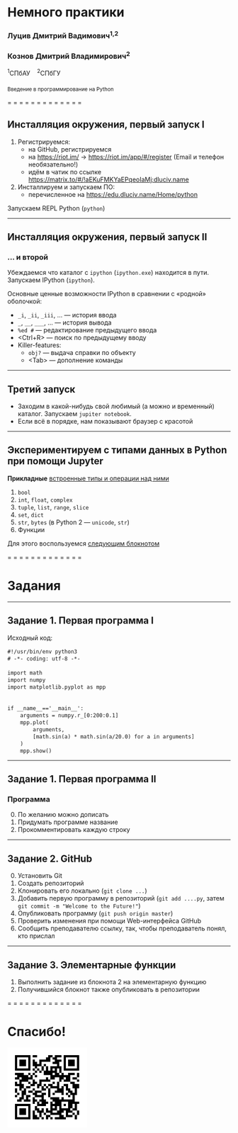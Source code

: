 <!-- -*- coding: utf-8 -*- -->

# Немного практики

### Луцив Дмитрий Вадимович<sup>1,2</sup>
### Кознов Дмитрий Владимирович<sup>2</sup>

<sup>1</sup>СПбАУ &nbsp;&nbsp; <sup>2</sup>СПбГУ


<sub>Введение в программирование на Python</sub>

<!--.slide: style="text-align:center;" -->
<!-- [PDF](?print-pdf) -->

= = = = = = = = = = = = =

## Инсталляция окружения, первый запуск I

1. Регистрируемся:
    * на GitHub, регистрируемся
    * на https://riot.im/ → https://riot.im/app/#/register (Email и телефон необязательно!)
    * идём в чатик по ссылке https://matrix.to/#/!aEKuFMKYaEPqeoIaMj:dluciv.name
2. Инсталлируем и запускаем ПО:
    * перечисленное на https://edu.dluciv.name/Home/python

Запускаем REPL Python (`python`)

- - - - - - - - - - - - -
## Инсталляция окружения, первый запуск II

### ... и второй

Убеждаемся что каталог с `ipython` (`ipython.exe`) находится в пути. Запускаем IPython (`ipython`).

Основные ценные возможности IPython в сравнении с «родной» оболочкой:

* `_i`, `_ii`, `_iii`, ... — история ввода
* `_`, `__`, `___`, ... — история вывода
* `%ed #` — редактирование предыдущего ввода
* &lt;Ctrl+R&gt; — поиск по предыдущему вводу
* Killer-features:
    * `obj?` — выдача справки по объекту
    * &lt;Tab&gt; — дополнение команды

- - - - - - - - - - - - -
## Третий запуск

* Заходим в какой-нибудь свой любимый (а можно и временный) каталог. Запускаем `jupiter notebook`.
* Если всё в порядке, нам показывают браузер с красотой

- - - - - - - - - - - - -
## Экспериментируем с типами данных в Python при помощи Jupyter

**Прикладные** [встроенные типы и операции над ними](https://docs.python.org/3/library/stdtypes.html)

1. `bool`
2. `int`, `float`, `complex`
3. `tuple`, `list`, `range`, `slice`
4. `set`, `dict`
5. `str`, `bytes` (в Python 2 — `unicode`, `str`)
6. Функции

Для этого воспользуемся [следующим блокнотом](../../jupiter-notebooks/01.operation_basics.ipynb)

= = = = = = = = = = = = =
# Задания

- - - - - - - - - - - - -
## Задание 1. Первая программа I

Исходный код:

```
#!/usr/bin/env python3
# -*- coding: utf-8 -*-

import math
import numpy
import matplotlib.pyplot as mpp


if __name__=='__main__':
    arguments = numpy.r_[0:200:0.1]
    mpp.plot(
        arguments,
        [math.sin(a) * math.sin(a/20.0) for a in arguments]
    )
    mpp.show()

```

- - - - - - - - - - - - -
## Задание 1. Первая программа II

### Программа

0. По желанию можно дописать
1. Придумать программе название
2. Прокомментировать каждую строку

- - - - - - - - - - - - -
## Задание 2. GitHub

0. Установить Git
1. Создать репозиторий
2. Клонировать его локально (`git clone ...`)
3. Добавить первую программу в репозиторий (`git add ....py`, затем `git commit -m "Welcome to the Future!"`)
4. Опубликовать программу (`git push origin master`)
5. Проверить изменения при помощи Web-интерфейса GitHub
6. Сообщить преподавателю ссылку, так, чтобы преподаватель понял, кто прислал

- - - - - - - - - - - - -
## Задание 3. Элементарные функции

1. Выполнить задание из блокнота 2 на элементарную функцию
2. Получившийся блокнот также опубликовать в репозитории

= = = = = = = = = = = = =

# Спасибо!

![](../common/images/qr-edu.dluciv.name-address.png) <!-- .element: style="width: 600px;" -->
<!--.slide: style="text-align:center;" -->
